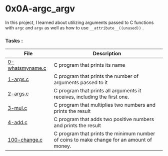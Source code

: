# 0x0A-argc_argv

In this project, I learned about utilizing arguments passed to C functions with `argc` and `argv` as well as how to use `__attribute__((unused))` .

### Tasks :

| File         | Description |
| --------- | ---------- |
| [0-whatsmyname.c](https://github.com/BigGtpoint/alx-low_level_programming/blob/main/0x0A-argc_argv/0-whatsmyname.c) | C program that prints its name |
| [1-args.c](https://github.com/BigGtpoint/alx-low_level_programming/blob/main/0x0A-argc_argv/1-args.c) | C program that prints the number of arguments passed to it |
| [2-args.c](https://github.com/BigGtpoint/alx-low_level_programming/blob/main/0x0A-argc_argv/2-args.c) | C program that prints all arguments it receives, including the first one. |
| [3-mul.c](https://github.com/BigGtpoint/alx-low_level_programming/blob/main/0x0A-argc_argv/3-mul.c) | C program that multiplies two numbers and prints the result |
| [4-add.c](https://github.com/BigGtpoint/alx-low_level_programming/blob/main/0x0A-argc_argv/4-add.c) | C program that adds two positive numbers and prints the result |
| [100-change.c](https://github.com/BigGtpoint/alx-low_level_programming/blob/main/0x0A-argc_argv/100-change.c) | C program that prints the minimum number of coins to make change for an amount of money. |
